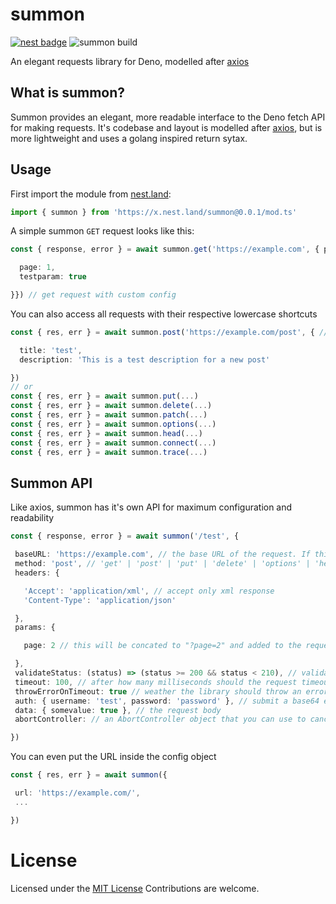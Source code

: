 # summon

 [![nest badge](https://nest.land/badge.svg)](https://nest.land/package/summon) ![summon build](https://img.shields.io/github/workflow/status/MartonDev/summon/CI%20check)

 An elegant requests library for Deno, modelled after [axios](https://npmjs.org/package/axios)

## What is summon?
 Summon provides an elegant, more readable interface to the Deno fetch API for making requests. It's codebase and layout is modelled after [axios](https://npmjs.org/package/axios), but is more lightweight and uses a golang inspired return sytax.

## Usage
 First import the module from [nest.land](https://nest.land/package/summon):
 ```ts
 import { summon } from 'https://x.nest.land/summon@0.0.1/mod.ts'
 ```

 A simple summon `GET` request looks like this:

 ```ts
 const { response, error } = await summon.get('https://example.com', { params: {

   page: 1,
   testparam: true

 }}) // get request with custom config
 ```
 You can also access all requests with their respective lowercase shortcuts
 
 ```ts
 const { res, err } = await summon.post('https://example.com/post', { // you can also use shortcuts to response and error (res, err)

   title: 'test',
   description: 'This is a test description for a new post'

 })
 // or
 const { res, err } = await summon.put(...)
 const { res, err } = await summon.delete(...)
 const { res, err } = await summon.patch(...)
 const { res, err } = await summon.options(...)
 const { res, err } = await summon.head(...)
 const { res, err } = await summon.connect(...)
 const { res, err } = await summon.trace(...)
 ```

## Summon API
 Like axios, summon has it's own API for maximum configuration and readability

 ```ts
 const { response, error } = await summon('/test', {

  baseURL: 'https://example.com', // the base URL of the request. If this is not undefined, the library will concat the url to the value of this field. In this request, the baseURL and the url will be concated to https://example.com/test
  method: 'post', // 'get' | 'post' | 'put' | 'delete' | 'options' | 'head' | 'connect' | 'trace' | 'patch'
  headers: {

    'Accept': 'application/xml', // accept only xml response
    'Content-Type': 'application/json'

  },
  params: {

    page: 2 // this will be concated to "?page=2" and added to the request url

  },
  validateStatus: (status) => (status >= 200 && status < 210), // validate the returned status. In this example, if the status code is greater than 210, the result gives an error
  timeout: 100, // after how many milliseconds should the request timeout. Default is 0
  throwErrorOnTimeout: true // weather the library should throw an error on timeout (this will terminate your app, because of the way Deno behaves) Default: false
  auth: { username: 'test', password: 'password' }, // submit a base64 encoded auth request
  data: { somevalue: true }, // the request body 
  abortController: // an AbortController object that you can use to cancel/abort your request

 })
 ```
 You can even put the URL inside the config object
 ```ts
 const { res, err } = await summon({

  url: 'https://example.com/',
  ...

 })
 ```
# License
Licensed under the [MIT License](https://github.com/MartonDev/summon/blob/master/LICENSE)
Contributions are welcome. 